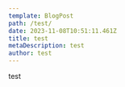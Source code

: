 ```yaml
---
template: BlogPost
path: /test/
date: 2023-11-08T10:51:11.461Z
title: test
metaDescription: test
author: test
---
```

test